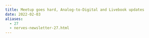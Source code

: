 ```yaml
---
title: Meetup goes hard, Analog-to-Digital and Livebook updates
date: 2022-02-03
aliases:
  - 27
  - nerves-newsletter-27.html
---
```

